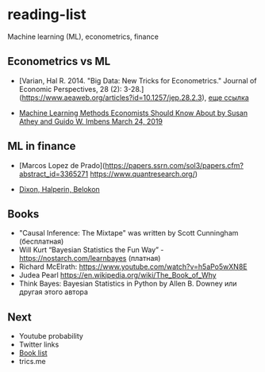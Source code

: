 # reading-list

Machine learning (ML), econometrics, finance

## Econometrics vs ML

- [Varian, Hal R. 2014. "Big Data: New Tricks for Econometrics." Journal of Economic Perspectives, 28 (2): 3-28.]
(https://www.aeaweb.org/articles?id=10.1257/jep.28.2.3), [еще ссылка](https://people.ischool.berkeley.edu/~hal/Papers/2013/ml.pdf)

- [Machine Learning Methods Economists Should Know About by Susan Athey and Guido W. Imbens
March 24, 2019](https://www.gsb.stanford.edu/faculty-research/working-papers/machine-learning-methods-economists-should-know-about)

## ML in finance

- [Marcos Lopez de Prado](https://papers.ssrn.com/sol3/papers.cfm?abstract_id=3365271 https://www.quantresearch.org/)

- [Dixon, Halperin, Belokon](https://github.com/mfrdixon/ML_Finance_Codes)

## Books

- "Causal Inference: The Mixtape" was written by Scott Cunningham (бесплатная)
- Will Kurt “Bayesian Statistics the Fun Way” - https://nostarch.com/learnbayes (платная)
- Richard McElrath: https://www.youtube.com/watch?v=h5aPo5wXN8E
- Judea Pearl https://en.wikipedia.org/wiki/The_Book_of_Why
- Think Bayes: Bayesian Statistics in Python by Allen B. Downey или другая этого автора

## Next

- Youtube probability
- Twitter links
- [Book list](https://www.youtube.com/watch?v=pOThNItNuqE)
- trics.me

